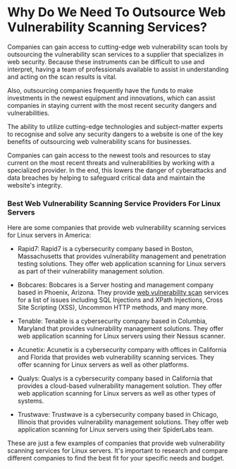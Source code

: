 # Why Do We Need To Outsource Web Vulnerability Scanning Services?

Companies can gain access to cutting-edge web vulnerability scan tools by outsourcing the vulnerability scan services to a supplier that specializes in web security. Because these instruments can be difficult to use and interpret, having a team of professionals available to assist in understanding and acting on the scan results is vital.

Also, outsourcing companies frequently have the funds to make investments in the newest equipment and innovations, which can assist companies in staying current with the most recent security dangers and vulnerabilities.

The ability to utilize cutting-edge technologies and subject-matter experts to recognise and solve any security dangers to a website is one of the key benefits of outsourcing web vulnerability scans for businesses. 

Companies can gain access to the newest tools and resources to stay current on the most recent threats and vulnerabilities by working with a specialized provider.
In the end, this lowers the danger of cyberattacks and data breaches by helping to safeguard critical data and maintain the website's integrity.


### Best Web Vulnerability Scanning Service Providers For Linux Servers

Here are some companies that provide web vulnerability scanning services for Linux servers in America:

- Rapid7: Rapid7 is a cybersecurity company based in Boston, Massachusetts that provides vulnerability management and penetration testing solutions. They offer web application scanning for Linux servers as part of their vulnerability management solution.

- Bobcares: Bobcares is a Server hosting and management company based in Phoenix, Arizona. They provide [web vulnerability scan](https://bobcares.com/vulnerability-scanning) services for a list of issues including SQL Injections and XPath Injections, Cross Site Scripting (XSS), Uncommon HTTP methods, and many more.

- Tenable: Tenable is a cybersecurity company based in Columbia, Maryland that provides vulnerability management solutions. They offer web application scanning for Linux servers using their Nessus scanner.

- Acunetix: Acunetix is a cybersecurity company with offices in California and Florida that provides web vulnerability scanning services. They offer scanning for Linux servers as well as other platforms.

- Qualys: Qualys is a cybersecurity company based in California that provides a cloud-based vulnerability management solution. They offer web application scanning for Linux servers as well as other types of systems.

- Trustwave: Trustwave is a cybersecurity company based in Chicago, Illinois that provides vulnerability management solutions. They offer web application scanning for Linux servers using their SpiderLabs team.


These are just a few examples of companies that provide web vulnerability scanning services for Linux servers. It's important to research and compare different companies to find the best fit for your specific needs and budget.
